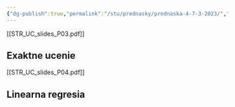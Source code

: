 ```yaml
---
{"dg-publish":true,"permalink":"/stu/prednasky/prednaska-4-7-3-2023/","tags":["gardenEntry"]}
---
```



[[STR_UC_slides_P03.pdf]]
## Exaktne ucenie

[[STR_UC_slides_P04.pdf]]
## Linearna regresia
